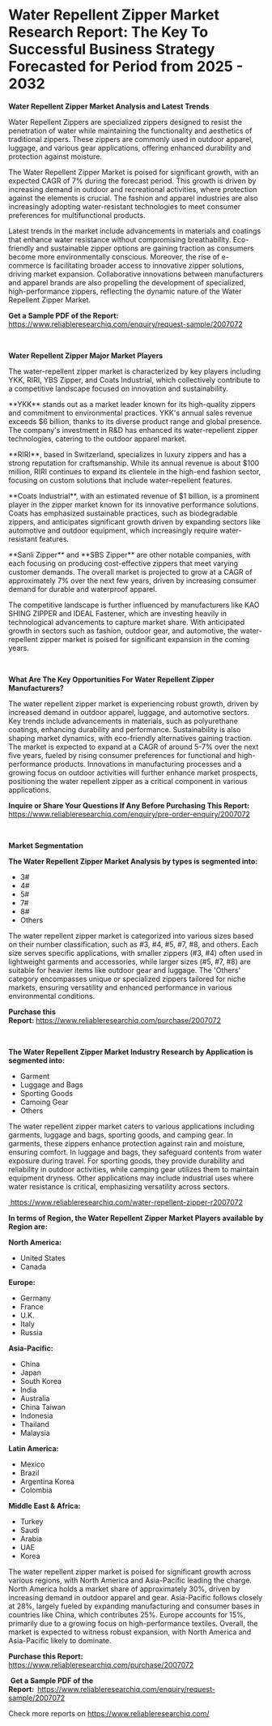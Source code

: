 <p><h1>Water Repellent Zipper Market Research Report: The Key To Successful Business Strategy Forecasted for Period from 2025 - 2032</h1></p><p><strong>Water Repellent Zipper Market Analysis and Latest Trends</strong></p>
<p><p>Water Repellent Zippers are specialized zippers designed to resist the penetration of water while maintaining the functionality and aesthetics of traditional zippers. These zippers are commonly used in outdoor apparel, luggage, and various gear applications, offering enhanced durability and protection against moisture.</p><p>The Water Repellent Zipper Market is poised for significant growth, with an expected CAGR of 7% during the forecast period. This growth is driven by increasing demand in outdoor and recreational activities, where protection against the elements is crucial. The fashion and apparel industries are also increasingly adopting water-resistant technologies to meet consumer preferences for multifunctional products.</p><p>Latest trends in the market include advancements in materials and coatings that enhance water resistance without compromising breathability. Eco-friendly and sustainable zipper options are gaining traction as consumers become more environmentally conscious. Moreover, the rise of e-commerce is facilitating broader access to innovative zipper solutions, driving market expansion. Collaborative innovations between manufacturers and apparel brands are also propelling the development of specialized, high-performance zippers, reflecting the dynamic nature of the Water Repellent Zipper Market.</p></p>
<p><strong>Get a Sample PDF of the Report:&nbsp;</strong> <a href="https://www.reliableresearchiq.com/enquiry/request-sample/2007072?utm_campaign=1896&utm_medium=2&utm_source=Github&utm_content=ia&utm_term=28022025&utm_id=water-repellent-zipper">https://www.reliableresearchiq.com/enquiry/request-sample/2007072</a></p>
<p>&nbsp;</p>
<p><strong>Water Repellent Zipper Major Market Players</strong></p>
<p><p>The water-repellent zipper market is characterized by key players including YKK, RIRI, YBS Zipper, and Coats Industrial, which collectively contribute to a competitive landscape focused on innovation and sustainability.</p><p>**YKK** stands out as a market leader known for its high-quality zippers and commitment to environmental practices. YKK's annual sales revenue exceeds $6 billion, thanks to its diverse product range and global presence. The company's investment in R&D has enhanced its water-repellent zipper technologies, catering to the outdoor apparel market.</p><p>**RIRI**, based in Switzerland, specializes in luxury zippers and has a strong reputation for craftsmanship. While its annual revenue is about $100 million, RIRI continues to expand its clientele in the high-end fashion sector, focusing on custom solutions that include water-repellent features.</p><p>**Coats Industrial**, with an estimated revenue of $1 billion, is a prominent player in the zipper market known for its innovative performance solutions. Coats has emphasized sustainable practices, such as biodegradable zippers, and anticipates significant growth driven by expanding sectors like automotive and outdoor equipment, which increasingly require water-resistant features.</p><p>**Sanli Zipper** and **SBS Zipper** are other notable companies, with each focusing on producing cost-effective zippers that meet varying customer demands. The overall market is projected to grow at a CAGR of approximately 7% over the next few years, driven by increasing consumer demand for durable and waterproof apparel.</p><p>The competitive landscape is further influenced by manufacturers like KAO SHING ZIPPER and IDEAL Fastener, which are investing heavily in technological advancements to capture market share. With anticipated growth in sectors such as fashion, outdoor gear, and automotive, the water-repellent zipper market is poised for significant expansion in the coming years.</p></p>
<p>&nbsp;</p>
<p><strong>What Are The Key Opportunities For Water Repellent Zipper Manufacturers?</strong></p>
<p><p>The water repellent zipper market is experiencing robust growth, driven by increased demand in outdoor apparel, luggage, and automotive sectors. Key trends include advancements in materials, such as polyurethane coatings, enhancing durability and performance. Sustainability is also shaping market dynamics, with eco-friendly alternatives gaining traction. The market is expected to expand at a CAGR of around 5-7% over the next five years, fueled by rising consumer preferences for functional and high-performance products. Innovations in manufacturing processes and a growing focus on outdoor activities will further enhance market prospects, positioning the water repellent zipper as a critical component in various applications.</p></p>
<p><strong>Inquire or Share Your Questions If Any Before Purchasing This Report:</strong> <a href="https://www.reliableresearchiq.com/enquiry/pre-order-enquiry/2007072?utm_campaign=1896&utm_medium=2&utm_source=Github&utm_content=ia&utm_term=28022025&utm_id=water-repellent-zipper">https://www.reliableresearchiq.com/enquiry/pre-order-enquiry/2007072</a></p>
<p>&nbsp;</p>
<p><strong>Market Segmentation</strong></p>
<p><strong>The Water Repellent Zipper Market Analysis by types is segmented into:</strong></p>
<p><ul><li>3#</li><li>4#</li><li>5#</li><li>7#</li><li>8#</li><li>Others</li></ul></p>
<p><p>The water repellent zipper market is categorized into various sizes based on their number classification, such as #3, #4, #5, #7, #8, and others. Each size serves specific applications, with smaller zippers (#3, #4) often used in lightweight garments and accessories, while larger sizes (#5, #7, #8) are suitable for heavier items like outdoor gear and luggage. The 'Others' category encompasses unique or specialized zippers tailored for niche markets, ensuring versatility and enhanced performance in various environmental conditions.</p></p>
<p><strong>Purchase this Report:&nbsp;</strong><a href="https://www.reliableresearchiq.com/purchase/2007072?utm_campaign=1896&utm_medium=2&utm_source=Github&utm_content=ia&utm_term=28022025&utm_id=water-repellent-zipper">https://www.reliableresearchiq.com/purchase/2007072</a></p>
<p>&nbsp;</p>
<p><strong>The Water Repellent Zipper Market Industry Research by Application is segmented into:</strong></p>
<p><ul><li>Garment</li><li>Luggage and Bags</li><li>Sporting Goods</li><li>Camoing Gear</li><li>Others</li></ul></p>
<p><p>The water repellent zipper market caters to various applications including garments, luggage and bags, sporting goods, and camping gear. In garments, these zippers enhance protection against rain and moisture, ensuring comfort. In luggage and bags, they safeguard contents from water exposure during travel. For sporting goods, they provide durability and reliability in outdoor activities, while camping gear utilizes them to maintain equipment dryness. Other applications may include industrial uses where water resistance is critical, emphasizing versatility across sectors.</p></p>
<p><a href="https://www.reliableresearchiq.com/water-repellent-zipper-r2007072?utm_campaign=1896&utm_medium=2&utm_source=Github&utm_content=ia&utm_term=28022025&utm_id=water-repellent-zipper">&nbsp;https://www.reliableresearchiq.com/water-repellent-zipper-r2007072</a></p>
<p><strong>In terms of Region, the Water Repellent Zipper Market Players available by Region are:</strong></p>
<p>
    <p> <strong> North America: </strong>
        <ul>
            <li>United States</li>
            <li>Canada</li>
        </ul>
        </p> 
    <p> <strong> Europe: </strong>
        <ul>
            <li>Germany</li>
            <li>France</li>
            <li>U.K.</li>
            <li>Italy</li>
            <li>Russia</li>
        </ul>
        </p> 
    <p> <strong> Asia-Pacific: </strong>
        <ul>
            <li>China</li>
            <li>Japan</li>
            <li>South Korea</li>
            <li>India</li>
            <li>Australia</li>
            <li>China Taiwan</li>
            <li>Indonesia</li>
            <li>Thailand</li>
            <li>Malaysia</li>
        </ul>
        </p> 
    <p> <strong> Latin America: </strong>
        <ul>
            <li>Mexico</li>
            <li>Brazil</li>
            <li>Argentina Korea</li>
            <li>Colombia</li>
        </ul>
        </p> 
    <p> <strong> Middle East & Africa: </strong>
        <ul>
            <li>Turkey</li>
            <li>Saudi</li>
            <li>Arabia</li>
            <li>UAE</li>
            <li>Korea</li>
        </ul>
    </p>
    </p>
<p><p>The water repellent zipper market is poised for significant growth across various regions, with North America and Asia-Pacific leading the charge. North America holds a market share of approximately 30%, driven by increasing demand in outdoor apparel and gear. Asia-Pacific follows closely at 28%, largely fueled by expanding manufacturing and consumer bases in countries like China, which contributes 25%. Europe accounts for 15%, primarily due to a growing focus on high-performance textiles. Overall, the market is expected to witness robust expansion, with North America and Asia-Pacific likely to dominate.</p></p>
<p><strong>Purchase this Report: </strong><a href="https://www.reliableresearchiq.com/purchase/2007072?utm_campaign=1896&utm_medium=2&utm_source=Github&utm_content=ia&utm_term=28022025&utm_id=water-repellent-zipper">https://www.reliableresearchiq.com/purchase/2007072</a></p>
<p>&nbsp;<strong>Get a Sample PDF of the Report:&nbsp;&nbsp;</strong><a href="https://www.reliableresearchiq.com/enquiry/request-sample/2007072?utm_campaign=1896&utm_medium=2&utm_source=Github&utm_content=ia&utm_term=28022025&utm_id=water-repellent-zipper">https://www.reliableresearchiq.com/enquiry/request-sample/2007072</a></p>
<p><strong></strong></p>
<p>Check more reports on <a href="https://www.reliableresearchiq.com/?utm_campaign=1896&utm_medium=2&utm_source=Github&utm_content=ia&utm_term=28022025&utm_id=water-repellent-zipper">https://www.reliableresearchiq.com/</a></p>